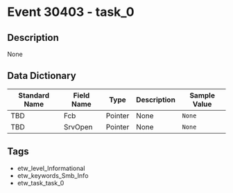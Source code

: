 # Event 30403 - task_0

## Description
None

## Data Dictionary
|Standard Name|Field Name|Type|Description|Sample Value|
|---|---|---|---|---|
|TBD|Fcb|Pointer|None|`None`|
|TBD|SrvOpen|Pointer|None|`None`|

## Tags
* etw_level_Informational
* etw_keywords_Smb_Info
* etw_task_task_0